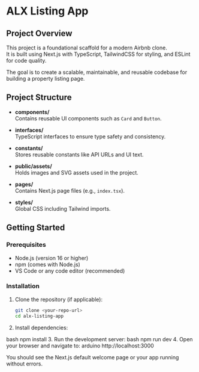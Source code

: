 # ALX Listing App

## Project Overview

This project is a foundational scaffold for a modern Airbnb clone.  
It is built using Next.js with TypeScript, TailwindCSS for styling, and ESLint for code quality.

The goal is to create a scalable, maintainable, and reusable codebase for building a property listing page.

## Project Structure

- **components/**  
  Contains reusable UI components such as `Card` and `Button`.

- **interfaces/**  
  TypeScript interfaces to ensure type safety and consistency.

- **constants/**  
  Stores reusable constants like API URLs and UI text.

- **public/assets/**  
  Holds images and SVG assets used in the project.

- **pages/**  
  Contains Next.js page files (e.g., `index.tsx`).

- **styles/**  
  Global CSS including Tailwind imports.

## Getting Started

### Prerequisites

- Node.js (version 16 or higher)
- npm (comes with Node.js)
- VS Code or any code editor (recommended)

### Installation

1. Clone the repository (if applicable):
   ```bash
   git clone <your-repo-url>
   cd alx-listing-app
2. Install dependencies:

bash
npm install
3. Run the development server:
bash
npm run dev
4. Open your browser and navigate to:
arduino
http://localhost:3000

You should see the Next.js default welcome page or your app running without errors.
